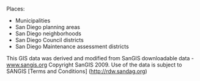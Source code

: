 Places:
 * Municipalities
 * San Diego planning areas
 * San Diego neighborhoods
 * San Diego Council districts
 * San Diego Maintenance assessment districts


This GIS data was derived and modified from SanGIS downloadable data - www.sangis.org Copyright SanGIS 2009. Use of the data is subject to SANGIS [Terms and Conditions] (http://rdw.sandag.org)